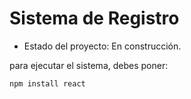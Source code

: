 <h1> Sistema de Registro </h1>

- Estado del proyecto: En construcción.

para ejecutar el sistema, debes poner:

``` npm install react ```
